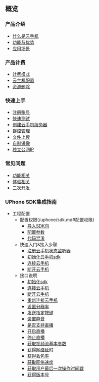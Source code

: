 ## 概览
### 产品介绍   <!-- 以下是参考的目录模版，旨在建议产品文档应该包含的内容模块。实际章节划分可根据实际内容进行调整 -->
   * [什么是云手机](/uphone/_whatUphone.md)
   * [功能与优势](/uphone/_function.md)
   * [应用场景](/uphone/_application.md)

### 产品计费
   * [计费模式](/uphone/price.md#计费模式)
   * [云主机配置](/uphone/price.md#云手机服务器)
   * [资源删除](/uphone/price.md#资源删除)

### 快速上手
  * [注册账号](/uphone/guide.md#注册账号)
  * [快速测试](/uphone/guide.md#快速测试)
  * [创建云手机服务器](/uphone/guide.md#创建云手机服务器)
  * [群控管理](/uphone/guide.md#群控管理)
  * [文件上传](/uphone/guide.md#文件上传)
  * [自制镜像](/uphone/guide.md#自制镜像)
  * [独立公网IP](/uphone/guide.md#独立公网IP)
 
### 常见问题
   * [功能相关](/uphone/FAQ.md#功能相关)
   * [体验相关](/uphone/FAQ.md#体验相关)
   * [二次开发](/uphone/FAQ.md#二次开发)

### UPhone SDK集成指南

* 工程配置
  * 配置权限(/uphone/sdk.md#配置权限)        
    * [导入SDK包](/uphone/sdk.md#导入SDK包)     
    * [配置参数](/uphone/sdk.md#配置参数)   
    * [代码混淆](/uphone/sdk.md#代码混淆)  
  * 快速入门&接入步骤  
    * [注册云手机状态监听器](/uphone/sdk.md#注册云手机状态监听器)  	
    * [初始化云手机sdk](/uphone/sdk.md#初始化云手机sdk)   	 
    * [连接云手机](/uphone/sdk.md#连接云手机)       
    * [断开云手机](/uphone/sdk.md#断开云手机)  
  * 接口说明   
    * [初始化sdk](/uphone/sdk.md#初始化sdk) 
    * [连接云手机](/uphone/sdk.md#连接云手机)  
    * [断开云手机](/uphone/sdk.md#断开云手机)      
    * [重新连接云手机](/uphone/sdk.md#重新连接云手机)      
    * [设置分辨率](/uphone/sdk.md#设置分辨率)         
    * [发送指定按键](/uphone/sdk.md#发送指定按键)       
    * [设置静音](/uphone/sdk.md#设置静音)     
    * [是否支持直播](/uphone/sdk.md#是否支持直播)    
    * [开启直播](/uphone/sdk.md#开启直播)    
    * [停止直播](/uphone/sdk.md#停止直播)    
    * [获取视频流基本参数](/uphone/sdk.md#获取视频流基本参数)    
    * [获得网络延时](/uphone/sdk.md#获得网络延时)  
    * [获得丢包率](/uphone/sdk.md#获得丢包率)     
    * [获取网络速度](/uphone/sdk.md#获取网络速度)    
    * [获取用户最后一次操作时间戳](/uphone/sdk.md#获取用户最后一次操作时间戳)     
    * [获得版本号](/uphone/sdk.md#获得版本号)
